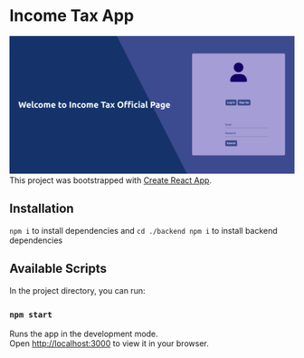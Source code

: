 # Income Tax App
![preview](login-preview.png)
This project was bootstrapped with [Create React App](https://github.com/facebook/create-react-app).

## Installation
`npm i` to install dependencies and  `cd ./backend npm i`  to install backend dependencies

## Available Scripts

In the project directory, you can run:

### `npm start`

Runs the app in the development mode.\
Open [http://localhost:3000](http://localhost:3000) to view it in your browser.